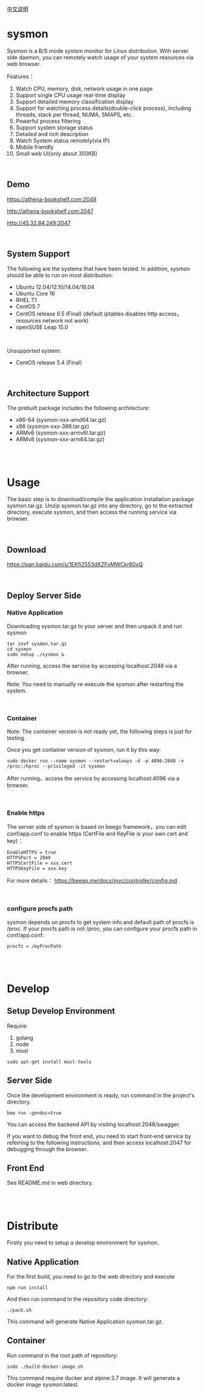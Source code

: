 
<a href="https://github.com/Lt0/sysmon/blob/master/doc/README-zh.md">中文说明</a>


# sysmon
Sysmon is a B/S mode system monitor for Linux distribution. With server side daemon, you can remotely watch usage of your system resources via web browser.

Features：
1. Watch CPU, memory, disk, network usage in one page
2. Support single CPU usage real-time display
3. Support detailed memory classification display
4. Support for watching process details(double-click process), including threads, stack per thread, NUMA, SMAPS, etc.
5. Powerful process filtering
6. Support system storage status
7. Detailed and rich description
8. Watch System status remotely(via IP)
9. Mobile friendly
10. Small web UI(only about 350KB)

<br>

## Demo
https://athena-bookshelf.com:2048

http://athena-bookshelf.com:2047

http://45.32.84.249:2047


<br>

## System Support
The following are the systems that have been tested. In addition, sysmon should be able to run on most distribution:

- Ubuntu 12.04/12.10/14.04/16.04
- Ubuntu Core 16
- RHEL 7.1
- CentOS 7
- CentOS release 6.5 (Final) (default iptables disables http access，resources network not work)
- openSUSE Leap 15.0

<br>

Unsupported system:

- CentOS release 5.4 (Final)

<br>

## Architecture Support
The prebuilt package includes the following architecture:

- x86-64 (sysmon-xxx-amd64.tar.gz)
- x86 (sysmon-xxx-386.tar.gz)
- ARMv6 (sysmon-xxx-armv6l.tar.gz)
- ARMv8 (sysmon-xxx-arm64.tar.gz)


<br>
<br>

# Usage
The basic step is to download/compile the application installation package sysmon.tar.gz. Unzip sysmon.tar.gz into any directory, go to the extracted directory, execute sysmon, and then access the running service via browser.

<br>

## Download
https://pan.baidu.com/s/1EKfi2553dXZFvMWCkr60xQ

<br>

## Deploy Server Side
### Native Application
Downloading sysmon.tar.gz to your server and then unpack it and run sysmon
```
tar zxvf sysmon.tar.gz
cd sysmon
sudo nohup ./sysmon &
```
After running, access the service by accessing localhost:2048 via a browser.

Note:
You need to manually re-execute the sysmon after restarting the system.

<br>

### Container
Note: The container version is not ready yet, the following steps is just for testing.

Once you get container version of sysmon, run it by this way:
```
sudo docker run --name sysmon --restart=always -d -p 4096:2048 -v /proc:/hproc --privileged -it sysmon
```
After running，access the service by accessing localhost:4096 via a browser.


<br>

### Enable https
The server side of sysmon is based on beego framework，you can edit conf/app.conf to enable https (CertFile and KeyFile is your own cert and key)：
```
EnableHTTPS = true
HTTPSPort = 2049
HTTPSCertFile = xxx.cert
HTTPSKeyFile = xxx.key
```

For more details：
https://beego.me/docs/mvc/controller/config.md


<br>

### configure procfs path
sysmon depends on procfs to get system info and default path of procfs is /proc. If your procfs path is not /proc, you can configure your procfs path in conf/app.conf:
```
procfs = /myProcPath
```


<br>
<br>

# Develop
## Setup Develop Environment
Require:
1. golang
2. node
3. musl
```
sudo apt-get install musl-tools
```

## Server Side
Once the development environment is ready, run command in the project's directory.
```
bee run -gendoc=true
```
You can access the backend API by visiting localhost:2048/swagger.

If you want to debug the front end, you need to start front-end service by referring to the following instructions, and then access localhost:2047 for debugging through the browser.

## Front End
See README.md in web directory.


<br>
<br>

# Distribute
Firstly you need to setup a develop environment for sysmon.

## Native Application
For the first build, you need to go to the web directory and execute
```
npm run install
```

And then run command in the repository code directory:
```
./pack.sh
```
This command will generate Native Application sysmon.tar.gz.

## Container
Run command in the root path of repository: 
```
sudo ./build-docker-image.sh
```
This command require docker and alpine:3.7 image. It will generate a docker image sysmon:latest.


